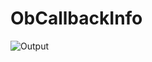 # ObCallbackInfo
![Output](https://github.com/Crantz1337/ObCallbackInfo/edit/master/DriverOutput.png)

